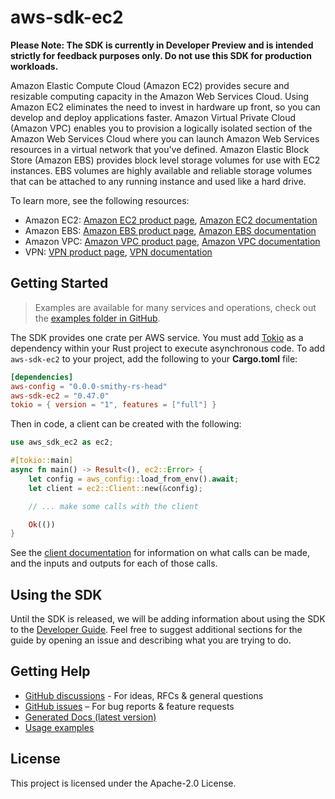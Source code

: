 # aws-sdk-ec2

**Please Note: The SDK is currently in Developer Preview and is intended strictly for
feedback purposes only. Do not use this SDK for production workloads.**

Amazon Elastic Compute Cloud (Amazon EC2) provides secure and resizable computing capacity in the Amazon Web Services Cloud. Using Amazon EC2 eliminates the need to invest in hardware up front, so you can develop and deploy applications faster. Amazon Virtual Private Cloud (Amazon VPC) enables you to provision a logically isolated section of the Amazon Web Services Cloud where you can launch Amazon Web Services resources in a virtual network that you've defined. Amazon Elastic Block Store (Amazon EBS) provides block level storage volumes for use with EC2 instances. EBS volumes are highly available and reliable storage volumes that can be attached to any running instance and used like a hard drive.

To learn more, see the following resources:
  - Amazon EC2: [Amazon EC2 product page](http://aws.amazon.com/ec2), [Amazon EC2 documentation](https://docs.aws.amazon.com/ec2/index.html)
  - Amazon EBS: [Amazon EBS product page](http://aws.amazon.com/ebs), [Amazon EBS documentation](https://docs.aws.amazon.com/ebs/index.html)
  - Amazon VPC: [Amazon VPC product page](http://aws.amazon.com/vpc), [Amazon VPC documentation](https://docs.aws.amazon.com/vpc/index.html)
  - VPN: [VPN product page](http://aws.amazon.com/vpn), [VPN documentation](https://docs.aws.amazon.com/vpn/index.html)

## Getting Started

> Examples are available for many services and operations, check out the
> [examples folder in GitHub](https://github.com/awslabs/aws-sdk-rust/tree/main/examples).

The SDK provides one crate per AWS service. You must add [Tokio](https://crates.io/crates/tokio)
as a dependency within your Rust project to execute asynchronous code. To add `aws-sdk-ec2` to
your project, add the following to your **Cargo.toml** file:

```toml
[dependencies]
aws-config = "0.0.0-smithy-rs-head"
aws-sdk-ec2 = "0.47.0"
tokio = { version = "1", features = ["full"] }
```

Then in code, a client can be created with the following:

```rust
use aws_sdk_ec2 as ec2;

#[tokio::main]
async fn main() -> Result<(), ec2::Error> {
    let config = aws_config::load_from_env().await;
    let client = ec2::Client::new(&config);

    // ... make some calls with the client

    Ok(())
}
```

See the [client documentation](https://docs.rs/aws-sdk-ec2/latest/aws_sdk_ec2/client/struct.Client.html)
for information on what calls can be made, and the inputs and outputs for each of those calls.

## Using the SDK

Until the SDK is released, we will be adding information about using the SDK to the
[Developer Guide](https://docs.aws.amazon.com/sdk-for-rust/latest/dg/welcome.html). Feel free to suggest
additional sections for the guide by opening an issue and describing what you are trying to do.

## Getting Help

* [GitHub discussions](https://github.com/awslabs/aws-sdk-rust/discussions) - For ideas, RFCs & general questions
* [GitHub issues](https://github.com/awslabs/aws-sdk-rust/issues/new/choose) – For bug reports & feature requests
* [Generated Docs (latest version)](https://awslabs.github.io/aws-sdk-rust/)
* [Usage examples](https://github.com/awslabs/aws-sdk-rust/tree/main/examples)

## License

This project is licensed under the Apache-2.0 License.

